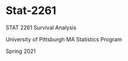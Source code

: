 # Stat-2261

STAT 2261 Survival Analysis

University of Pittsburgh MA Statistics Program

Spring 2021
